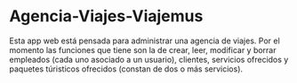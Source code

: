 # Agencia-Viajes-Viajemus
Esta app web está pensada para administrar una agencia de viajes. Por el momento las funciones que tiene son la de crear, leer, modificar y borrar empleados (cada uno asociado a un usuario), clientes, servicios ofrecidos y paquetes túristicos ofrecidos (constan de dos o más servicios).
